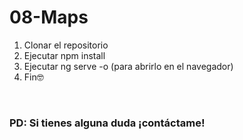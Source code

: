 # 08-Maps
1. Clonar el repositorio
2. Ejecutar npm install
3. Ejecutar ng serve -o (para abrirlo en el navegador)
4. Fin🤓
<br>

### PD: Si tienes alguna duda ¡contáctame!